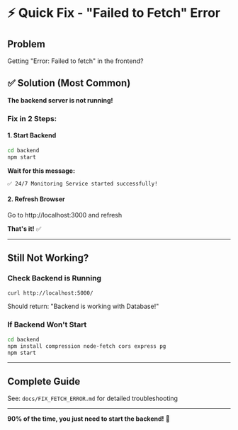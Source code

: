 # ⚡ Quick Fix - "Failed to Fetch" Error

## Problem
Getting "Error: Failed to fetch" in the frontend?

## ✅ Solution (Most Common)

**The backend server is not running!**

### Fix in 2 Steps:

#### 1. Start Backend
```bash
cd backend
npm start
```

**Wait for this message:**
```
✅ 24/7 Monitoring Service started successfully!
```

#### 2. Refresh Browser
Go to http://localhost:3000 and refresh

**That's it!** ✅

---

## Still Not Working?

### Check Backend is Running
```bash
curl http://localhost:5000/
```

Should return: "Backend is working with Database!"

### If Backend Won't Start
```bash
cd backend
npm install compression node-fetch cors express pg
npm start
```

---

## Complete Guide

See: `docs/FIX_FETCH_ERROR.md` for detailed troubleshooting

---

**90% of the time, you just need to start the backend!** 🚀
